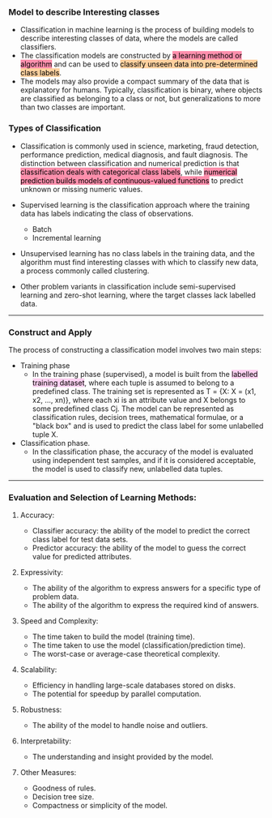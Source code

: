 
### Model to describe Interesting classes
- Classification in machine learning is the process of building models to describe interesting classes of data, where the models are called classifiers. 
- The classification models are constructed by <mark style="background: #FF5582A6;">a learning method or algorithm</mark> and can be used to <mark style="background: #FFB86CA6;">classify unseen data into pre-determined class labels</mark>.
- The models may also provide a compact summary of the data that is explanatory for humans. Typically, classification is binary, where objects are classified as belonging to a class or not, but generalizations to more than two classes are important.

### Types of Classification
- Classification is commonly used in science, marketing, fraud detection, performance prediction, medical diagnosis, and fault diagnosis. The distinction between classification and numerical prediction is that <mark style="background: #FF5582A6;">classification deals with categorical class labels</mark>, while <mark style="background: #FF5582A6;">numerical prediction builds models of continuous-valued functions</mark> to predict unknown or missing numeric values.

- Supervised learning is the classification approach where the training data has labels indicating the class of observations. 
	- Batch
	- Incremental learning

- Unsupervised learning has no class labels in the training data, and the algorithm must find interesting classes with which to classify new data, a process commonly called clustering. 
- Other problem variants in classification include semi-supervised learning and zero-shot learning, where the target classes lack labelled data.

---

### Construct and Apply

The process of constructing a classification model involves two main steps: 
- Training phase 
	- In the training phase (supervised), a model is built from the <mark style="background: #FFB8EBA6;">labelled training dataset</mark>, where each tuple is assumed to belong to a predefined class. The training set is represented as T = {X: X = (x1, x2, ..., xn)}, where each xi is an attribute value and X belongs to some predefined class Cj. The model can be represented as classification rules, decision trees, mathematical formulae, or a "black box" and is used to predict the class label for some unlabelled tuple X. 
- Classification phase. 
	- In the classification phase, the accuracy of the model is evaluated using independent test samples, and if it is considered acceptable, the model is used to classify new, unlabelled data tuples.

---

### Evaluation and Selection of Learning Methods:

1.  Accuracy:
	-   Classifier accuracy: the ability of the model to predict the correct class label for test data sets.
	-   Predictor accuracy: the ability of the model to guess the correct value for predicted attributes.

2.  Expressivity:
	-   The ability of the algorithm to express answers for a specific type of problem data.
	-   The ability of the algorithm to express the required kind of answers.

3.  Speed and Complexity:
	-   The time taken to build the model (training time).
	-   The time taken to use the model (classification/prediction time).
	-   The worst-case or average-case theoretical complexity.

4.  Scalability:
	-   Efficiency in handling large-scale databases stored on disks.
	-   The potential for speedup by parallel computation.

5.  Robustness:
	-   The ability of the model to handle noise and outliers.

6.  Interpretability:
	-   The understanding and insight provided by the model.

7.  Other Measures:
	-   Goodness of rules.
	-   Decision tree size.
	-   Compactness or simplicity of the model.
